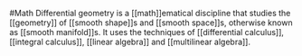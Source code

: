#Math 
Differential geometry is a [[math]]ematical discipline that studies the [[geometry]] of [[smooth shape]]s and [[smooth space]]s, otherwise known as [[smooth manifold]]s. It uses the techniques of [[differential calculus]], [[integral calculus]], [[linear algebra]] and [[multilinear algebra]].